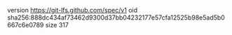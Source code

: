 version https://git-lfs.github.com/spec/v1
oid sha256:888dc434af73462d9300d37bb04232177e57cfa12525b98e5ad5b0667c6e0789
size 317
